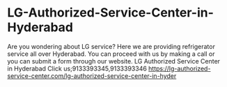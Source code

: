 # LG-Authorized-Service-Center-in-Hyderabad
Are you wondering about LG service? Here we are providing refrigerator service all over Hyderabad. You can proceed with us by making a call or you can submit a form through our website. LG Authorized Service Center in Hyderabad Click us;9133393345,9133393346  https://lg-authorized-service-center.com/lg-authorized-service-center-in-hyder
